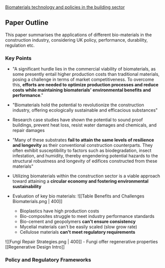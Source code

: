 [Biomaterials technology and policies in the building sector](https://link.springer.com/article/10.1007/s10311-023-01689-w)
## Paper Outline
This paper summarises the applications of different bio-materials in the construction industry, considering UK policy, performance, durability, regulation etc.
### Key Points

- "A significant hurdle lies in the commercial viability of biomaterials, as some presently entail higher production costs than traditional materials, posing a challenge in terms of market competitiveness. To overcome this, **efforts are needed to optimize production processes and reduce costs while maintaining biomaterials' environmental benefits and performance**."
- "Biomaterials hold the potential to revolutionize the construction industry, offering ecologically sustainable and efficacious substances"
- Research case studies have shown the potential to sound proof buildings, prevent heat loss, resist water damages and chemicals, and repair damages
- "Many of these substrates **fail to attain the same levels of resilience and longevity** as their conventional construction counterparts. They often exhibit susceptibility to factors such as biodegradation, insect infestation, and humidity, thereby engendering potential hazards to the structural robustness and longevity of edifices constructed from these materials"
- Utilizing biomaterials within the construction sector is a viable approach toward attaining a **circular economy and fostering environmental sustainability**

- Evaluation of key bio materials:
![[Table Benefits and Challenges Biomaterials.png | 400]]
	- Bioplastics have high production costs
	- Bio-composites struggle to meet industry performance standards
	- Bio-cement and geopolymers **can't ensure consistency**
	- Mycelial materials can't be easily scaled (slow grow rate)
	- Cellulose materials **can't meet regulatory requirements**

![[Fungi Repair Strategies.png | 400]]
	- Fungi offer regenerative properties [[Regenerative Design Intro]]

### Policy and Regulatory Frameworks




